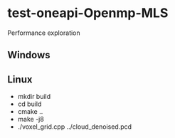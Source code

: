 # test-oneapi-Openmp-MLS
Performance exploration

## Windows


## Linux
* mkdir build
* cd build
* cmake ..
* make -j8
* ./voxel_grid.cpp ../cloud_denoised.pcd
